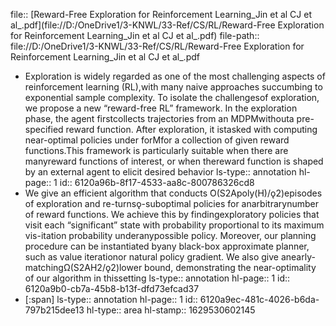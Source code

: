 file:: [Reward-Free Exploration for Reinforcement Learning_Jin et al CJ et al_.pdf](file://D:/OneDrive1/3-KNWL/33-Ref/CS/RL/Reward-Free Exploration for Reinforcement Learning_Jin et al CJ et al_.pdf)
file-path:: file://D:/OneDrive1/3-KNWL/33-Ref/CS/RL/Reward-Free Exploration for Reinforcement Learning_Jin et al CJ et al_.pdf

- Exploration is widely regarded as one of the most challenging aspects of reinforcement learning (RL),with many naive approaches succumbing to exponential sample complexity. To isolate the challengesof exploration, we propose a new “reward-free RL” framework. In the exploration phase, the agent firstcollects trajectories from an MDPMwithouta pre-specified reward function. After exploration, it istasked with computing near-optimal policies under forMfor a collection of given reward functions.This framework is particularly suitable when there are manyreward functions of interest, or when thereward function is shaped by an external agent to elicit desired behavior
  ls-type:: annotation
  hl-page:: 1
  id:: 6120a96b-8f17-4533-aa8c-800786326cd8
- We give an efficient algorithm that conducts ̃O(S2Apoly(H)/ǫ2)episodes of exploration and re-turnsǫ-suboptimal policies for anarbitrarynumber of reward functions. We achieve this by findingexploratory policies that visit each “significant” state with probability proportional to its maximum vis-itation probability underanypossible policy. Moreover, our planning procedure can be instantiated byany black-box approximate planner, such as value iterationor natural policy gradient. We also give anearly-matchingΩ(S2AH2/ǫ2)lower bound, demonstrating the near-optimality of our algorithm in thissetting
  ls-type:: annotation
  hl-page:: 1
  id:: 6120a9b0-cb7a-45b8-b13f-dfd73efcad37
- [:span]
  ls-type:: annotation
  hl-page:: 1
  id:: 6120a9ec-481c-4026-b6da-797b215dee13
  hl-type:: area
  hl-stamp:: 1629530602145